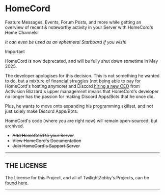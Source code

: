 # HomeCord

Feature Messages, Events, Forum Posts, and more while getting an overview of recent & noteworthy activity in your Server with HomeCord's Home Channels!

*It can even be used as an ephemeral Starboard if you wish!*

> [!IMPORTANT]
> HomeCord is now deprecated, and will be fully shut down sometime in May 2025.
> 
> The developer apologises for this decision. This is not something he wanted to do, but a mixture of financial struggles (not being able to pay for HomeCord's hosting anymore) and Discord [hiring a new CEO](https://discord.com/blog/passing-the-torch) from Activision Blizzard's upper management means that HomeCord's developer no longer has the passion for making Discord Apps/Bots that he once did.
> 
> Plus, he wants to move onto expanding his programming skillset, and not just solely make Discord Apps/Bots.
> 
> HomeCord's code (where you are right now) will remain open-sourced, but archived.

- ~~Add HomeCord to your Server~~
- ~~View HomeCord's Documentation~~
- ~~Join HomeCord's Support Server~~

---

## THE LICENSE
The License for this Project, and all of TwilightZebby's Projects, can be [found here](https://github.com/TwilightZebby/license/blob/main/license.md).

---
